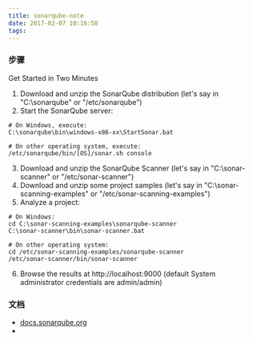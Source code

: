 ```yaml
---
title: sonarqube-note
date: 2017-02-07 10:16:58
tags:
---
```


### 步骤

Get Started in Two Minutes
1. Download and unzip the SonarQube distribution (let's say in "C:\sonarqube" or "/etc/sonarqube")
2. Start the SonarQube server:
```
# On Windows, execute:
C:\sonarqube\bin\windows-x86-xx\StartSonar.bat
 
# On other operating system, execute:
/etc/sonarqube/bin/[OS]/sonar.sh console
```
3. Download and unzip the SonarQube Scanner (let's say in "C:\sonar-scanner" or "/etc/sonar-scanner")
4. Download and unzip some project samples (let's say in "C:\sonar-scanning-examples" or "/etc/sonar-scanning-examples")
5. Analyze a project:
```
# On Windows:
cd C:\sonar-scanning-examples\sonarqube-scanner
C:\sonar-scanner\bin\sonar-scanner.bat
 
# On other operating system:
cd /etc/sonar-scanning-examples/sonarqube-scanner
/etc/sonar-scanner/bin/sonar-scanner
```
6. Browse the results at http://localhost:9000 (default System administrator credentials are admin/admin)


### 文档
- [docs.sonarqube.org](https://docs.sonarqube.org/display/HOME/SonarQube+Platform)
- 
